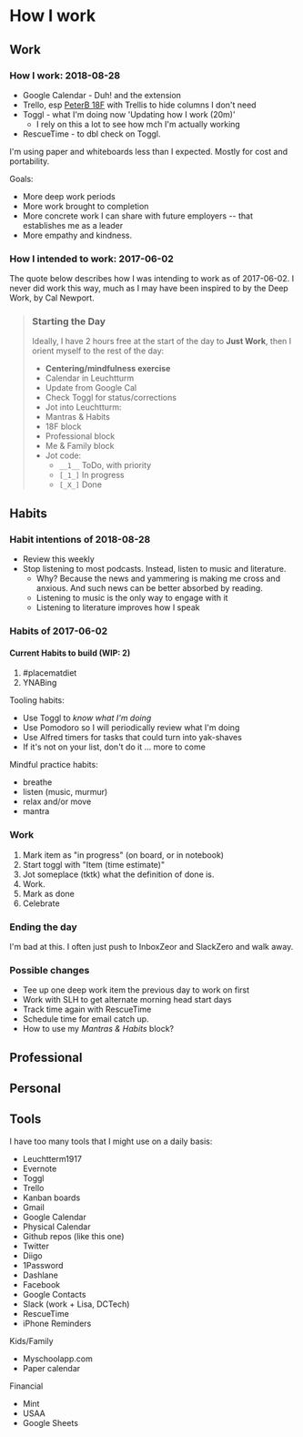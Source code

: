 # How I work

## Work

### How I work: 2018-08-28 

- Google Calendar - Duh! and the extension
- Trello, esp [PeterB 18F](https://trello.com/b/xlSL7tfN/peterbs-18f) with Trellis to hide columns I don't need
- Toggl - what I'm doing now 'Updating how I work (20m)'
  - I rely on this a lot to see how mch I'm actually working
- RescueTime - to dbl check on Toggl.

I'm using paper and whiteboards less than I expected. Mostly for cost and portability.

Goals:
- More deep work periods
- More work brought to completion
- More concrete work I can share with future employers -- that establishes me as a leader
- More empathy and kindness.


### How I intended to work: 2017-06-02

The quote below describes how I was intending to work as of 2017-06-02. I never did work this way, much as I may have been inspired to by the Deep Work, by Cal Newport.

> ### Starting the Day
> 
> Ideally, I have 2 hours free at the start of the day to **Just Work**, then I orient myself to the rest of the day:
> 
> - **Centering/mindfulness exercise**
>- Calendar in Leuchtturm
>  - Update from Google Cal
>- Check Toggl for status/corrections
>- Jot into Leuchtturm:
>  - Mantras & Habits
>  - 18F block
>  - Professional block
>  - Me & Family block
>  - Jot code:
>    - `__1__` ToDo, with priority
>    - `[_1_]` In progress
>    - `[_X_]` Done
    
## Habits

### Habit intentions of 2018-08-28 

- Review this weekly
- Stop listening to most podcasts. Instead, listen to music and literature. 
  - Why? Because the news and yammering is making me cross and anxious. And such news can be better absorbed by reading. 
  - Listening to music is the only way to engage with it
  - Listening to literature improves how I speak

### Habits of 2017-06-02

#### Current Habits to build (WIP: 2)

1. \#placematdiet
2. YNABing


Tooling habits:
- Use Toggl to _know what I'm doing_
- Use Pomodoro so I will periodically review what I'm doing
- Use Alfred timers for tasks that could turn into yak-shaves
- If it's not on your list, don't do it
 ... more to come
 
Mindful practice habits:
- breathe
- listen (music, murmur)
- relax and/or move
- mantra

### Work

1. Mark item as "in progress" (on board, or in notebook)
2. Start toggl with "Item (time estimate)"
3. Jot someplace (tktk) what the definition of done is.
4. Work.
5. Mark as done
6. Celebrate
 
### Ending the day

I'm bad at this. I often just push to InboxZeor and SlackZero and walk away.
    
### Possible changes
- Tee up one deep work item the previous day to work on first
- Work with SLH to get alternate morning head start days
- Track time again with RescueTime
- Schedule time for email catch up.
- How to use my _Mantras &amp; Habits_ block?

## Professional

## Personal

## Tools

I have too many tools that I might use on a daily basis:
- Leuchtterm1917
- Evernote
- Toggl
- Trello
- Kanban boards
- Gmail
- Google Calendar
- Physical Calendar 
- Github repos (like this one)
- Twitter
- Diigo
- 1Password
- Dashlane
- Facebook
- Google Contacts
- Slack (work + Lisa, DCTech)
- RescueTime
- iPhone Reminders


Kids/Family
- Myschoolapp.com
- Paper calendar



Financial
- Mint
- USAA
- Google Sheets
